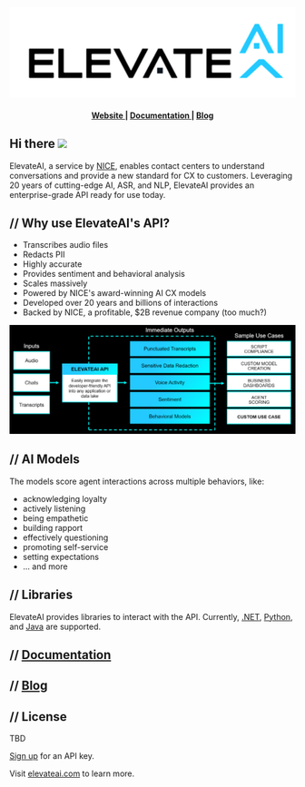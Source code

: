 
<p align="center">
<img src="https://raw.githubusercontent.com/johnbohnam3/johnbohnam3/main/images/ElevateAI-Logo-Black-on-White.png">
</p>

<div align="center"><a name="menu"></a>
  <h4>
    <a href="https://www.elevateai.com">
      Website
    </a>
    <span> | </span>
    <a href="https://docs.elevateai.com">
      Documentation
    </a>
    <span> | </span>
    <a href="https://www.elevateai.com/blogs">
      Blog
    </a>
  </h4>
</div>

## Hi there <img src="https://media.giphy.com/media/hvRJCLFzcasrR4ia7z/giphy.gif" width="20px">

<p>ElevateAI, a service by <a href="https://www.nice.com">NICE</a>, enables contact centers to understand conversations and provide a new standard for CX to customers. Leveraging 20 years of cutting-edge AI, ASR, and NLP, ElevateAI provides an enterprise-grade API ready for use today.</p>

## // Why use ElevateAI's API?
+ Transcribes audio files
+ Redacts PII
+ Highly accurate
+ Provides sentiment and behavioral analysis
+ Scales massively
+ Powered by NICE's award-winning AI CX models
+ Developed over 20 years and billions of interactions
+ Backed by NICE, a profitable, $2B revenue company (too much?)

<p align="center">
    <img src="https://raw.githubusercontent.com/johnbohnam3/johnbohnam3/main/images/elevate-data-flow.png" />
</p>
    

## // AI Models
<p>The models score agent interactions across multiple behaviors, like:</p>

+ acknowledging loyalty
+ actively listening
+ being empathetic
+ building rapport
+ effectively questioning
+ promoting self-service
+ setting expectations
+ ... and more

## // Libraries
<p>ElevateAI provides libraries to interact with the API. Currently, <a href="https://github.com/NICEElevateAI/ElevateAI.SDK">.NET</a>, <a href="https://github.com/NICEElevateAI/ElevateAIPythonSDK">Python</a>, and <a href="https://github.com/NICEElevateAI/ElevateAI.SDK">Java</a> are supported.</p>

## // [Documentation](https://docs.elevateai.com)

## // [Blog](https://www.elevateai.com/blog/)

## // License
TBD

[Sign up](https://app.elevateai.com/Auth/SignUp) for an API key.

Visit [elevateai.com](https://www.elevateai.com) to learn more.
